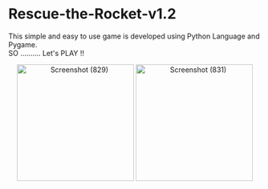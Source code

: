 # Rescue-the-Rocket-v1.2
This simple and easy to use game is developed using Python Language and Pygame.\
SO .......... Let's PLAY !!

<p align="center">
  <img width="233" alt="Screenshot (829)" src="https://github.com/RohitRai300/Rescue-the-Rocket-v1.2/assets/52315596/9e6264bf-8f8d-49a1-b41d-33ceafbc742b">

   
  <img width="233" alt="Screenshot (831)" src="https://github.com/RohitRai300/Rescue-the-Rocket-v1.2/assets/52315596/b61caac8-2bdc-4227-b56f-829e3224de84">
</p>
 
